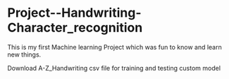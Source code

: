 # Project--Handwriting-Character_recognition
This is my first Machine learning Project which was fun to know and learn new things.


Download A-Z_Handwriting csv file for training and testing custom model
